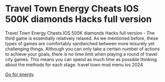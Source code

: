 # Travel Town Energy Cheats IOS 500K diamonds Hacks full version

Travel Town Energy Cheats IOS 500K diamonds Hacks full version - The third game is essentially relatively relaxed. As we mentioned before, these types of games are comfortably sandwiched between more leisurely yet challenging things. Although you can only take a certain number of actions to achieve your goals, there is no time limit when playing a round of travel city games. This means you can spend as much time as possible thinking about the methods for each stage. travel town mod menu ios 2024

[Go for energy](https://peatix.com/user/20493045)
